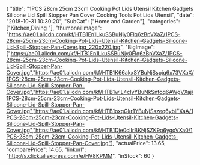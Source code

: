 {
	"title": "1PCS 28cm 25cm 23cm Cooking Pot Lids Utensil Kitchen Gadgets Silicone Lid Spill Stopper Pan Cover Cooking Tools Pot Lids Utensil",
	"date": "2018-10-31 10:30:20",
	"SubCat": ["Home and Garden"],
	"categories": ["Kitchen,Dining "],
	"thumbnailImage": "https://ae01.alicdn.com/kf/HTB1En1LkuSSBuNjy0Flq6zBpVXaZ/1PCS-28cm-25cm-23cm-Cooking-Pot-Lids-Utensil-Kitchen-Gadgets-Silicone-Lid-Spill-Stopper-Pan-Cover.jpg_220x220.jpg",
	"BigImage": ["https://ae01.alicdn.com/kf/HTB1En1LkuSSBuNjy0Flq6zBpVXaZ/1PCS-28cm-25cm-23cm-Cooking-Pot-Lids-Utensil-Kitchen-Gadgets-Silicone-Lid-Spill-Stopper-Pan-Cover.jpg","https://ae01.alicdn.com/kf/HTB1K66akxSYBuNjSspjq6x73VXaX/1PCS-28cm-25cm-23cm-Cooking-Pot-Lids-Utensil-Kitchen-Gadgets-Silicone-Lid-Spill-Stopper-Pan-Cover.jpg","https://ae01.alicdn.com/kf/HTB1wIL4cIyYBuNkSnfoq6AWgVXaj/1PCS-28cm-25cm-23cm-Cooking-Pot-Lids-Utensil-Kitchen-Gadgets-Silicone-Lid-Spill-Stopper-Pan-Cover.jpg","https://ae01.alicdn.com/kf/HTB1oxqGkr1YBuNjSszeq6yblFXaA/1PCS-28cm-25cm-23cm-Cooking-Pot-Lids-Utensil-Kitchen-Gadgets-Silicone-Lid-Spill-Stopper-Pan-Cover.jpg","https://ae01.alicdn.com/kf/HTB1Dje0cIIrBKNjSZK9q6ygoVXa0/1PCS-28cm-25cm-23cm-Cooking-Pot-Lids-Utensil-Kitchen-Gadgets-Silicone-Lid-Spill-Stopper-Pan-Cover.jpg"],
	"actualPrice": 13.65,
	"comparePrice": 14.65,
	"linkurl": "http://s.click.aliexpress.com/e/HV8KPMM",
	"inStock": 60
}
